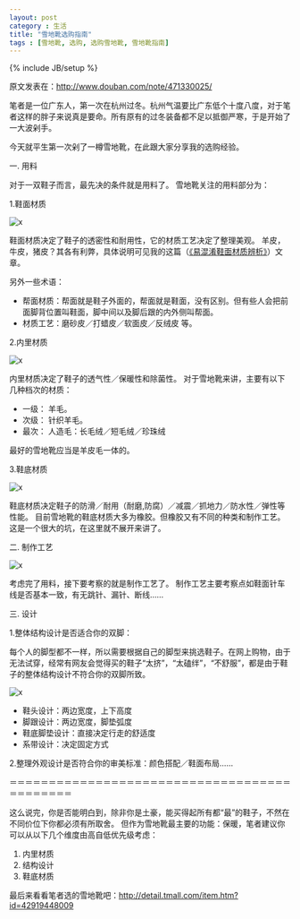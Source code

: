 ```yaml
---
layout: post
category : 生活
title: "雪地靴选购指南"
tags : [雪地靴, 选购, 选购雪地靴, 雪地靴指南]
---
```

{% include JB/setup %}

原文发表在：http://www.douban.com/note/471330025/

笔者是一位广东人，第一次在杭州过冬。杭州气温要比广东低个十度八度，对于笔者这样的胖子来说真是要命。所有原有的过冬装备都不足以抵御严寒，于是开始了一大波剁手。

今天就平生第一次剁了一樽雪地靴，在此跟大家分享我的选购经验。

一. 用料

对于一双鞋子而言，最先决的条件就是用料了。
雪地靴关注的用料部分为：

1.鞋面材质

![x](http://img5.douban.com/view/note/large/public/p23717937.jpg)

鞋面材质决定了鞋子的透密性和耐用性，它的材质工艺决定了整理美观。
羊皮，牛皮，猪皮？其各有利弊，具体说明可见我的这篇（<a href="http://www.douban.com/note/471987558/">《易混淆鞋面材质辨析》</a>）文章。

另外一些术语：
* 帮面材质：帮面就是鞋子外面的，帮面就是鞋面，没有区别。但有些人会把前面脚背位置叫鞋面，脚中间以及脚后跟的内外侧叫帮面。
* 材质工艺：磨砂皮／打蜡皮／软面皮／反绒皮 等。

2.内里材质

![x](http://img3.douban.com/view/note/large/public/p23717980.jpg)

内里材质决定了鞋子的透气性／保暖性和除菌性。
对于雪地靴来讲，主要有以下几种档次的材质：
* 一级：
羊毛。
* 次级：
针织羊毛。
* 最次：
人造毛：长毛绒／短毛绒／珍珠绒

最好的雪地靴应当是羊皮毛一体的。

3.鞋底材质

![x](http://img5.douban.com/view/note/large/public/p23717999.jpg)

鞋底材质决定鞋子的防滑／耐用（耐磨,防腐）／减震／抓地力／防水性／弹性等性能。
目前雪地靴的鞋底材质大多为橡胶。但橡胶又有不同的种类和制作工艺。这是一个很大的坑，在这里就不展开来讲了。

二. 制作工艺

![x](http://img5.douban.com/view/note/large/public/p23718037.jpg)

考虑完了用料，接下要考察的就是制作工艺了。
制作工艺主要考察点如鞋面针车线是否基本一致，有无跳针、漏针、断线……

三. 设计

1.整体结构设计是否适合你的双脚：

每个人的脚型都不一样，所以需要根据自己的脚型来挑选鞋子。在网上购物，由于无法试穿，经常有网友会觉得买的鞋子“太挤”，“太磕绊”，“不舒服”，都是由于鞋子的整体结构设计不符合你的双脚所致。

![x](http://img3.douban.com/view/note/large/public/p23795630.jpg)

* 鞋头设计：两边宽度，上下高度
* 脚跟设计：两边宽度，脚垫弧度
* 鞋底脚垫设计：直接决定行走的舒适度
* 系带设计：决定固定方式

2.整理外观设计是否符合你的审美标准：颜色搭配／鞋面布局……

＝＝＝＝＝＝＝＝＝＝＝＝＝＝＝＝＝＝＝＝＝＝＝＝＝＝＝＝＝＝＝＝＝＝＝＝＝＝＝＝＝＝＝＝

这么说完，你是否能明白到，除非你是土豪，能买得起所有都“最”的鞋子，不然在不同价位下你都必须有所取舍。
但作为雪地靴最主要的功能：保暖，笔者建议你可以从以下几个维度由高自低优先级考虑：

1. 内里材质
2. 结构设计
3. 鞋底材质

最后来看看笔者选的雪地靴吧：http://detail.tmall.com/item.htm?id=42919448009

